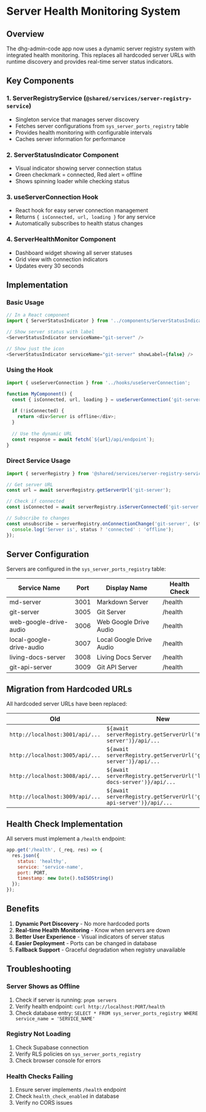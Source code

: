 # Server Health Monitoring System

## Overview

The dhg-admin-code app now uses a dynamic server registry system with integrated health monitoring. This replaces all hardcoded server URLs with runtime discovery and provides real-time server status indicators.

## Key Components

### 1. ServerRegistryService (`@shared/services/server-registry-service`)
- Singleton service that manages server discovery
- Fetches server configurations from `sys_server_ports_registry` table
- Provides health monitoring with configurable intervals
- Caches server information for performance

### 2. ServerStatusIndicator Component
- Visual indicator showing server connection status
- Green checkmark = connected, Red alert = offline
- Shows spinning loader while checking status

### 3. useServerConnection Hook
- React hook for easy server connection management
- Returns `{ isConnected, url, loading }` for any service
- Automatically subscribes to health status changes

### 4. ServerHealthMonitor Component
- Dashboard widget showing all server statuses
- Grid view with connection indicators
- Updates every 30 seconds

## Implementation

### Basic Usage

```typescript
// In a React component
import { ServerStatusIndicator } from '../components/ServerStatusIndicator';

// Show server status with label
<ServerStatusIndicator serviceName="git-server" />

// Show just the icon
<ServerStatusIndicator serviceName="git-server" showLabel={false} />
```

### Using the Hook

```typescript
import { useServerConnection } from '../hooks/useServerConnection';

function MyComponent() {
  const { isConnected, url, loading } = useServerConnection('git-server');
  
  if (!isConnected) {
    return <div>Server is offline</div>;
  }
  
  // Use the dynamic URL
  const response = await fetch(`${url}/api/endpoint`);
}
```

### Direct Service Usage

```typescript
import { serverRegistry } from '@shared/services/server-registry-service';

// Get server URL
const url = await serverRegistry.getServerUrl('git-server');

// Check if connected
const isConnected = await serverRegistry.isServerConnected('git-server');

// Subscribe to changes
const unsubscribe = serverRegistry.onConnectionChange('git-server', (status) => {
  console.log('Server is', status ? 'connected' : 'offline');
});
```

## Server Configuration

Servers are configured in the `sys_server_ports_registry` table:

| Service Name | Port | Display Name | Health Check |
|--------------|------|--------------|--------------|
| md-server | 3001 | Markdown Server | /health |
| git-server | 3005 | Git Server | /health |
| web-google-drive-audio | 3006 | Web Google Drive Audio | /health |
| local-google-drive-audio | 3007 | Local Google Drive Audio | /health |
| living-docs-server | 3008 | Living Docs Server | /health |
| git-api-server | 3009 | Git API Server | /health |

## Migration from Hardcoded URLs

All hardcoded server URLs have been replaced:

| Old | New |
|-----|-----|
| `http://localhost:3001/api/...` | `${await serverRegistry.getServerUrl('md-server')}/api/...` |
| `http://localhost:3005/api/...` | `${await serverRegistry.getServerUrl('git-server')}/api/...` |
| `http://localhost:3008/api/...` | `${await serverRegistry.getServerUrl('living-docs-server')}/api/...` |
| `http://localhost:3009/api/...` | `${await serverRegistry.getServerUrl('git-api-server')}/api/...` |

## Health Check Implementation

All servers must implement a `/health` endpoint:

```javascript
app.get('/health', (_req, res) => {
  res.json({
    status: 'healthy',
    service: 'service-name',
    port: PORT,
    timestamp: new Date().toISOString()
  });
});
```

## Benefits

1. **Dynamic Port Discovery** - No more hardcoded ports
2. **Real-time Health Monitoring** - Know when servers are down
3. **Better User Experience** - Visual indicators of server status
4. **Easier Deployment** - Ports can be changed in database
5. **Fallback Support** - Graceful degradation when registry unavailable

## Troubleshooting

### Server Shows as Offline
1. Check if server is running: `pnpm servers`
2. Verify health endpoint: `curl http://localhost:PORT/health`
3. Check database entry: `SELECT * FROM sys_server_ports_registry WHERE service_name = 'SERVICE_NAME'`

### Registry Not Loading
1. Check Supabase connection
2. Verify RLS policies on `sys_server_ports_registry`
3. Check browser console for errors

### Health Checks Failing
1. Ensure server implements `/health` endpoint
2. Check `health_check_enabled` in database
3. Verify no CORS issues